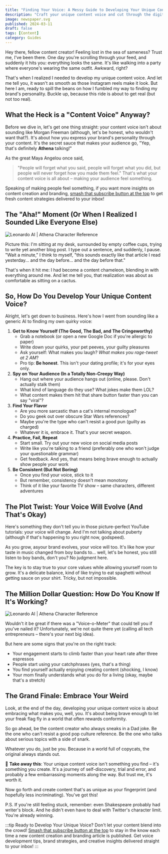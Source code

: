 ```yaml
---
title: "Finding Your Voice: A Messy Guide to Developing Your Unique Content Brand"
description: "Craft your unique content voice and cut through the digital noise. No-nonsense advice and practical tips for content creators who mean business."
image: newspaper.svg
published: 2024-03-11
draft: false
tags: [Content]
category: Guides
---
```



Hey there, fellow content creator! Feeling lost in the sea of sameness? Trust me, I've been there. One day you're scrolling through your feed, and suddenly it hits you: everything looks the same. It's like walking into a party where everyone's wearing the same outfit. Awkward, right?

That's when I realized I needed to develop my unique content voice. And let me tell you, it wasn't as smooth as those Instagram reels make it look. But here I am, ready to spill the beans on how I fumbled my way to finding my brand's personality. Buckle up, because this ride is about to get real (but not too real).


## What the Heck is a "Content Voice" Anyway?

Before we dive in, let's get one thing straight: your content voice isn't about sounding like Morgan Freeman (although, let's be honest, who wouldn't want that?). It's about how you express your brand's personality through your content. It's the secret sauce that makes your audience go, "Yep, that's definitely **Athena** talking!"

As the great Maya Angelou once said,

> "People will forget what you said, people will forget what you did, but people will never forget how you made them feel." That's what your content voice is all about – making your audience feel something.

Speaking of making people feel something, if you want more insights on content creation and branding, [smash that subscribe button at the top](https://wayfinder.page/subscribe) to get fresh content strategies delivered to your inbox!

## The "Aha!" Moment (Or When I Realized I Sounded Like Everyone Else)

![Leonardo AI | Athena Character Reference](https://res-1.cloudinary.com/ddicetqs5/image/upload/f_auto,fl_force_strip,q_auto:best/v1/wayfinder-ghost-blog/Illustrative_Albedo_A_captivating_techsavvy_woman_Athena_exudi_4--79-)

Picture this: I'm sitting at my desk, surrounded by empty coffee cups, trying to write yet another blog post. I type out a sentence, and suddenly, I pause. "Wait a minute," I think to myself, "this sounds exactly like that article I read yesterday... and the day before... and the day before that."

That's when it hit me: I had become a content chameleon, blending in with everything around me. And let me tell you, that realization was about as comfortable as sitting on a cactus.

## So, How Do You Develop Your Unique Content Voice?

Alright, let's get down to business. Here's how I went from sounding like a generic AI to finding my own quirky voice:

1. **Get to Know Yourself (The Good, The Bad, and The Cringeworthy)**
   - Grab a notebook (or open a new Google Doc if you're allergic to paper)
   - Write down your quirks, your pet peeves, your guilty pleasures
   - Ask yourself: What makes you laugh? _What makes you rage-tweet at 2 AM_?
   - Pro tip: **Be honest**. This isn't your dating profile; it's for your eyes only.
2. **Spy on Your Audience (In a Totally Non-Creepy Way)**
   - Hang out where your audience hangs out (online, please. Don't actually stalk them)
   - What kind of language do they use? What jokes make them LOL?
   - What content makes them hit that share button faster than you can say "viral"?
3. **Find Your Flavor**
   - Are you more sarcastic than a cat's internal monologue?
   - Do you geek out over obscure Star Wars references?
   - Maybe you're the type who can't resist a good pun (guilty as charged)
   - Whatever it is, embrace it. That's your secret weapon.
4. **Practice, Fail, Repeat**
   - Start small. Try out your new voice on social media posts
   - Write like you're talking to a friend (preferably one who won't judge your questionable grammar)
   - Get feedback. And yes, that means being brave enough to actually show people your work
5. **Be Consistent (But Not Boring)**
   - Once you find your voice, stick to it
   - But remember, consistency doesn't mean monotony
   - Think of it like your favorite TV show – same characters, different adventures

## The Plot Twist: Your Voice Will Evolve (And That's Okay)

Here's something they don't tell you in those picture-perfect YouTube tutorials: your voice will change. And I'm not talking about puberty (although if that's happening to you right now, godspeed).

As you grow, asyour brand evolves, your voice will too. It's like how your taste in music changed from boy bands to... well, let's be honest, you still listen to boy bands, don't you? No judgment here.

The key is to stay true to your core values while allowing yourself room to grow. It's a delicate balance, kind of like trying to eat spaghetti without getting sauce on your shirt. Tricky, but not impossible.

## The Million Dollar Question: How Do You Know If It's Working?

![Leonardo AI | Athena Character Reference](https://res-5.cloudinary.com/ddicetqs5/image/upload/f_auto,fl_force_strip,q_auto:best/v1/wayfinder-ghost-blog/Illustrative_Albedo_A_captivating_techsavvy_woman_Athena_exudi_3--78-)

Wouldn't it be great if there was a "Voice-o-Meter" that could tell you if you've nailed it? Unfortunately, we're not quite there yet (calling all tech entrepreneurs – there's your next big idea).

But here are some signs that you're on the right track:

- Your engagement starts to climb faster than your heart rate after three espressos
- People start using your catchphrases (yes, that's a thing)
- You find yourself actually enjoying creating content (shocking, I know)
- Your mom finally understands what you do for a living (okay, maybe that's a stretch)

## The Grand Finale: Embrace Your Weird

Look, at the end of the day, developing your unique content voice is about embracing what makes you, well, you. It's about being brave enough to let your freak flag fly in a world that often rewards conformity.

So go ahead, be the content creator who always sneaks in a Dad joke. Be the one who can't resist a good pop culture reference. Be the one who talks about serious topics with a side of snark.

Whatever you do, just be you. Because in a world full of copycats, the original always stands out.

🔆 **Take away this**: Your unique content voice isn't something you find – it's something you create. It's a journey of self-discovery, trial and error, and probably a few embarrassing moments along the way. But trust me, it's worth it.

Now go forth and create content that's as unique as your fingerprint (and hopefully less incriminating). You've got this!

P.S. If you're still feeling stuck, remember: even Shakespeare probably had writer's block. And he didn't even have to deal with Twitter's character limit. You're already winning.

:::tip
Ready to Develop Your Unique Voice? Don't let your content blend into the crowd! [Smash that subscribe button at the top](https://wayfinder.page/subscribe) to stay in the know each time a new content creation and branding article is published. Get voice development tips, brand strategies, and creative insights delivered straight to your inbox!
:::
